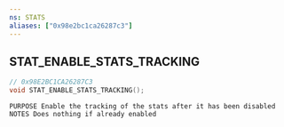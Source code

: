 ```yaml
---
ns: STATS
aliases: ["0x98e2bc1ca26287c3"]
---
```

## STAT_ENABLE_STATS_TRACKING

```c
// 0x98E2BC1CA26287C3
void STAT_ENABLE_STATS_TRACKING();
```

```
PURPOSE Enable the tracking of the stats after it has been disabled NOTES Does nothing if already enabled
```
